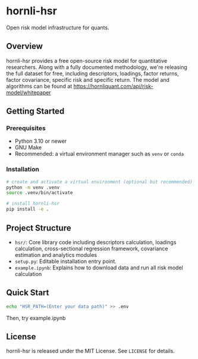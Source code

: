 # hornli-hsr

Open risk model infrastructure for quants.

## Overview

hornli-hsr provides a free open-source risk model for quantitative researchers. Along with a fully documented methodology, we're releasing the full dataset for free, including descriptors, loadings, factor returns, factor covariance, specific risk and specific return.
The model and algorithms can be found at https://hornliquant.com/api/risk-model/whitepaper

## Getting Started

### Prerequisites

- Python 3.10 or newer
- GNU Make
- Recommended: a virtual environment manager such as `venv` or `conda`

### Installation

```bash
# create and activate a virtual environment (optional but recommended)
python -m venv .venv
source .venv/bin/activate

# install hornli-hsr
pip install -e .
```

## Project Structure

- `hsr/`: Core library code including descriptors calculation, loadings calculation, cross-sectional regression framework, covariance estimation and analytics modules
- `setup.py`: Editable installation entry point.
- `example.ipynb`: Explains how to download data and run all risk model calculation


## Quick Start

```bash
echo "HSR_PATH=(Enter your data path)" >> .env
```
Then, try example.ipynb

## License
hornli-hsr is released under the MIT License. See `LICENSE` for details.